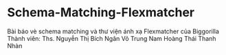 # Schema-Matching-Flexmatcher
Bài báo vè schema matching và thư viện ánh xạ Flexmatcher của Biggorilla
Thành viên:
Ths. Nguyễn Thị Bích Ngân
Võ Trung Nam
Hoàng Thái Thanh Nhàn
